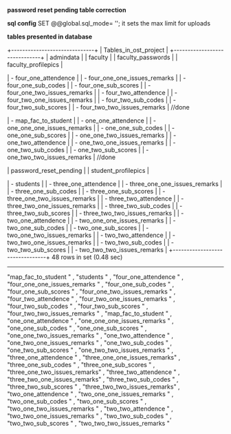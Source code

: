 **password reset pending table correction**

 **sql config**
   SET @@global.sql_mode= '';
   it sets the max limit for uploads

   **tables presented in database**




+------------------------------+
| Tables_in_ost_project        |
+------------------------------+
| admindata                    |
| faculty                      |
| faculty_passwords            |
| faculty_profilepics          |



| - four_one_attendence          |
| - four_one_one_issues_remarks  |
| - four_one_sub_codes           |
| - four_one_sub_scores          |
| - four_one_two_issues_remarks  |
| - four_two_attendence          |
| - four_two_one_issues_remarks  |
| - four_two_sub_codes           |
| - four_two_sub_scores          |
| - four_two_two_issues_remarks  | //done




| - map_fac_to_student           |
| - one_one_attendence           |
| - one_one_one_issues_remarks   |
| - one_one_sub_codes            |
| - one_one_sub_scores           |
| - one_one_two_issues_remarks   |
| - one_two_attendence           |
| - one_two_one_issues_remarks   |
| - one_two_sub_codes            |
| - one_two_sub_scores           |
| - one_two_two_issues_remarks   | //done


| password_reset_pending       |
| student_profilepics          |


| - students                     |
| - three_one_attendence         |
| - three_one_one_issues_remarks |
| - three_one_sub_codes          |
| - three_one_sub_scores         |
| - three_one_two_issues_remarks |
| - three_two_attendence         |
| - three_two_one_issues_remarks |
| - three_two_sub_codes          |
| - three_two_sub_scores         |
| - three_two_two_issues_remarks |
| - two_one_attendence           |
| - two_one_one_issues_remarks   |
| - two_one_sub_codes            |
| - two_one_sub_scores           |
| - two_one_two_issues_remarks   |
| - two_two_attendence           |
| - two_two_one_issues_remarks   |
| - two_two_sub_codes            |
| - two_two_sub_scores           |
| - two_two_two_issues_remarks   |
+--------------------------------+ 
48 rows in set (0.48 sec)



 ----------
"map_fac_to_student          " ,
"students                    " ,
"four_one_attendence         " ,
"four_one_one_issues_remarks " ,
"four_one_sub_codes          " ,
"four_one_sub_scores         " ,
"four_one_two_issues_remarks " ,
"four_two_attendence         " ,
"four_two_one_issues_remarks " ,
"four_two_sub_codes          " ,
"four_two_sub_scores         " ,
"four_two_two_issues_remarks " ,
"map_fac_to_student          " ,
"one_one_attendence          " ,
"one_one_one_issues_remarks  " ,
"one_one_sub_codes           " ,
"one_one_sub_scores          " ,
"one_one_two_issues_remarks  " ,
"one_two_attendence          " ,
"one_two_one_issues_remarks  " ,
"one_two_sub_codes           " ,
"one_two_sub_scores          " ,
"one_two_two_issues_remarks  " ,
"three_one_attendence        " ,
"three_one_one_issues_remarks" ,
"three_one_sub_codes         " ,
"three_one_sub_scores        " ,
"three_one_two_issues_remarks" ,
"three_two_attendence        " ,
"three_two_one_issues_remarks" ,
"three_two_sub_codes         " ,
"three_two_sub_scores        " ,
"three_two_two_issues_remarks" ,
"two_one_attendence          " ,
"two_one_one_issues_remarks  " ,
"two_one_sub_codes           " ,
"two_one_sub_scores          " ,
"two_one_two_issues_remarks  " ,
"two_two_attendence          " ,
"two_two_one_issues_remarks  " ,
"two_two_sub_codes           " ,
"two_two_sub_scores          " ,
"two_two_two_issues_remarks  "  